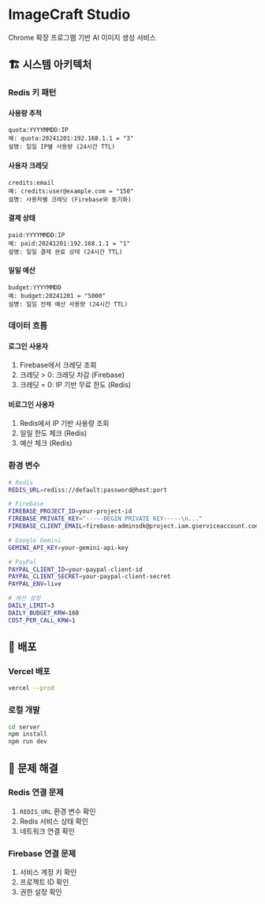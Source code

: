 # ImageCraft Studio

Chrome 확장 프로그램 기반 AI 이미지 생성 서비스

## 🏗️ 시스템 아키텍처

### Redis 키 패턴

#### **사용량 추적**
```
quota:YYYYMMDD:IP
예: quota:20241201:192.168.1.1 = "3"
설명: 일일 IP별 사용량 (24시간 TTL)
```

#### **사용자 크레딧**
```
credits:email
예: credits:user@example.com = "150"
설명: 사용자별 크레딧 (Firebase와 동기화)
```

#### **결제 상태**
```
paid:YYYYMMDD:IP
예: paid:20241201:192.168.1.1 = "1"
설명: 일일 결제 완료 상태 (24시간 TTL)
```

#### **일일 예산**
```
budget:YYYYMMDD
예: budget:20241201 = "5000"
설명: 일일 전체 예산 사용량 (24시간 TTL)
```

### 데이터 흐름

#### **로그인 사용자**
1. Firebase에서 크레딧 조회
2. 크레딧 > 0: 크레딧 차감 (Firebase)
3. 크레딧 = 0: IP 기반 무료 한도 (Redis)

#### **비로그인 사용자**
1. Redis에서 IP 기반 사용량 조회
2. 일일 한도 체크 (Redis)
3. 예산 체크 (Redis)

### 환경 변수

```bash
# Redis
REDIS_URL=rediss://default:password@host:port

# Firebase
FIREBASE_PROJECT_ID=your-project-id
FIREBASE_PRIVATE_KEY="-----BEGIN PRIVATE KEY-----\n..."
FIREBASE_CLIENT_EMAIL=firebase-adminsdk@project.iam.gserviceaccount.com

# Google Gemini
GEMINI_API_KEY=your-gemini-api-key

# PayPal
PAYPAL_CLIENT_ID=your-paypal-client-id
PAYPAL_CLIENT_SECRET=your-paypal-client-secret
PAYPAL_ENV=live

# 예산 설정
DAILY_LIMIT=3
DAILY_BUDGET_KRW=160
COST_PER_CALL_KRW=1
```

## 🚀 배포

### Vercel 배포
```bash
vercel --prod
```

### 로컬 개발
```bash
cd server
npm install
npm run dev
```

## 🔧 문제 해결

### Redis 연결 문제
1. `REDIS_URL` 환경 변수 확인
2. Redis 서비스 상태 확인
3. 네트워크 연결 확인

### Firebase 연결 문제
1. 서비스 계정 키 확인
2. 프로젝트 ID 확인
3. 권한 설정 확인
